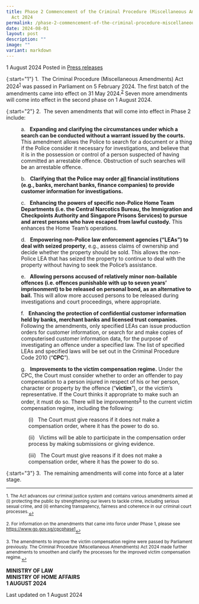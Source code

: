 ```yaml
---
title: Phase 2 Commencement of the Criminal Procedure (Miscellaneous Amendments)
  Act 2024
permalink: /phase-2-commencement-of-the-criminal-procedure-miscellaneous-amendments-act-2024/
date: 2024-08-01
layout: post
description: ""
image: ""
variant: markdown
---
```

1 August 2024 Posted in [Press releases](/news/press-releases)

{:start="1"}
1.&nbsp; The Criminal Procedure (Miscellaneous Amendments) Act 2024<sup><a href="#fn1" id="ref1">1</a></sup> was passed in Parliament on 5 February 2024. The first batch of the amendments came into effect on 31 May 2024.<sup><a href="#fn2" id="ref2">2</a></sup> Seven more amendments will come into effect in the second phase on 1 August 2024.

{:start="2"}
2.&nbsp; The seven amendments that will come into effect in Phase 2 include:

<p style="margin-left: 40px">
a. &nbsp; <b>Expanding and clarifying the circumstances under which a search can be conducted without a warrant issued by the courts.</b> This amendment allows the Police to search for a document or a thing if the Police consider it necessary for investigations, and believe that it is in the possession or control of a person suspected of having committed an arrestable offence. Obstruction of such searches will be an arrestable offence.</p>

<p style="margin-left: 40px">
	b. &nbsp; <b>Clarifying that the Police may order <u>all</u> financial institutions (e.g., banks, merchant banks, finance companies) to provide customer information for investigations.</b></p>

<p style="margin-left: 40px">
c. &nbsp; <b>Enhancing the powers of specific non-Police Home Team Departments (i.e. the Central Narcotics Bureau, the Immigration and Checkpoints Authority and Singapore Prisons Services) to pursue and arrest persons who have escaped from lawful custody.</b> This enhances the Home Team’s operations.</p>

<p style="margin-left: 40px">
d. &nbsp; <b>Empowering non-Police law enforcement agencies (“LEAs”) to deal with seized property</b>, e.g., assess claims of ownership and decide whether the property should be sold. This allows the non-Police LEA that has seized the property to continue to deal with the property without having to seek the Police’s assistance.</p>

<p style="margin-left: 40px">
e. &nbsp; <b>Allowing persons accused of relatively minor non-bailable offences (i.e. offences punishable with up to seven years’ imprisonment) to be released on personal bond, as an alternative to bail.</b> This will allow more accused persons to be released during investigations and court proceedings, where appropriate.</p>

<p style="margin-left: 40px">
f. &nbsp; <b>Enhancing the protection of confidential customer information held by banks, merchant banks and licensed trust companies.</b> Following the amendments, only specified LEAs can issue production orders for customer information, or search for and make copies of computerised customer information data, for the purpose of investigating an offence under a specified law. The list of specified LEAs and specified laws will be set out in the Criminal Procedure Code 2010 (“<b>CPC</b>”).</p>

<p style="margin-left: 40px">
g. &nbsp; <b>Improvements to the victim compensation regime.</b> Under the CPC, the Court must consider whether to order an offender to pay compensation to a person injured in respect of his or her person, character or property by the offence (“<b>victim</b>”), or the victim’s representative. If the Court thinks it appropriate to make such an order, it must do so. There will be improvements<sup><a href="#fn3" id="ref3">3</a></sup> to the current victim compensation regime, including the following:</p>

<p style="margin-left: 60px">
(i) &nbsp; The Court must give reasons if it does not make a compensation order, where it has the power to do so.</p>

<p style="margin-left: 60px">
(ii) &nbsp; Victims will be able to participate in the compensation order process by making submissions or giving evidence.</p>

<p style="margin-left: 60px">
(iii) &nbsp; The Court must give reasons if it does not make a compensation order, where it has the power to do so.</p>

{:start="3"}
3.&nbsp; The remaining amendments will come into force at a later stage.

* * *
<p><sup id="fn1">1. The Act advances our criminal justice system and contains various amendments aimed at (i) protecting the public by strengthening our levers to tackle crime, including serious sexual crime, and (ii) enhancing transparency, fairness and coherence in our criminal court processes.</sup><a href="#ref1" title="Jump back to footnote 1 in the text." style="font-size: 12px">↩</a></p>
<p><sup id="fn2">2. For information on the amendments that came into force under Phase 1, please see <a href="https://www.go.gov.sg/cpcphase1">https://www.go.gov.sg/cpcphase1</a></sup><a href="#ref2" title="Jump back to footnote 2 in the text." style="font-size: 12px">↩</a></p>
<p><sup id="fn3">3. The amendments to improve the victim compensation regime were passed by Parliament previously. The Criminal Procedure (Miscellaneous Amendments) Act 2024 made further amendments to smoothen and clarify the processes for the improved victim compensation regime.</sup><a href="#ref3" title="Jump back to footnote 3 in the text." style="font-size: 12px">↩</a></p>

<b>MINISTRY OF LAW</b>
<br><b>MINISTRY OF HOME AFFAIRS</b>
<br><b>1 AUGUST 2024</b>

<p></p><p class="right-side-updated">Last updated on 1 August 2024</p>